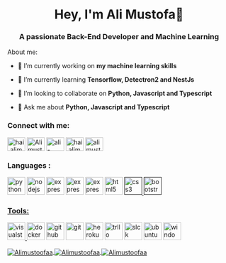 <h1 align="center">Hey, I'm Ali Mustofa👋</h1>
<h3 align="center">A passionate Back-End Developer and Machine Learning</h3>

About me:

- 🔭 I’m currently working on **my machine learning skills**

- 🌱 I’m currently learning **Tensorflow, Detectron2 and NestJs**

- 👯 I’m looking to collaborate on **Python, Javascript and Typescript**

- 💬 Ask me about **Python, Javascript and Typescript**

<p align="left">
<h3 align="left">Connect with me:</h3>
<a href="mailto:hai.alimustofa@gmail.com" target="blank"><img align="center" src="https://cdn.jsdelivr.net/npm/simple-icons@3.0.1/icons/gmail.svg" alt="hai.alimustofa@gmail.com" height="30" width="40" /></a>
<a href="https://twitter.com/Alimustoofaa" target="blank"><img align="center" src="https://cdn.jsdelivr.net/npm/simple-icons@3.0.1/icons/twitter.svg" alt="Alimustoofaa" height="30" width="40" /></a>
<a href="https://www.linkedin.com/in/ali-mustofa-778b9a189" target="blank"><img align="center" src="https://cdn.jsdelivr.net/npm/simple-icons@3.0.1/icons/linkedin.svg" alt="ali-mustofa-778b9a189" height="30" width="40" /></a>
<a href="https://web.facebook.com/hai.alimustoofaa/" target="blank"><img align="center" src="https://cdn.jsdelivr.net/npm/simple-icons@3.0.1/icons/facebook.svg" alt="hai.alimustoofaa" height="30" width="40" /></a>
<a href="https://www.instagram.com/alimustoofaa/" target="blank"><img align="center" src="https://cdn.jsdelivr.net/npm/simple-icons@3.0.1/icons/instagram.svg" alt="alimustoofaa" height="30" width="40" /></a>
</p>

<h3 align="left">Languages :</h3>
<p align="left"> 
 <img src="https://devicons.github.io/devicon/devicon.git/icons/python/python-original.svg" alt="python" width="40" height="40"/> </a> <a href="https://www.python.org/" target="_blank"> </a> 
 <img src="https://devicons.github.io/devicon/devicon.git/icons/nodejs/nodejs-original.svg" alt="nodejs" width="40" height="40"/> </a> <a href="https://nodejs.org/" target="_blank"> </a> 
  <img src="https://devicons.github.io/devicon/devicon.git/icons/express/express-original.svg" alt="express" width="40" height="40"/> </a> <a href="https://expressjs.com/" target="_blank"> </a> 
    <img src="https://devicons.github.io/devicon/devicon.git/icons/typescript/typescript-original.svg" alt="express" width="40" height="40"/> </a> <a href="https://www.typescriptlang.org/" target="_blank"></a> 
     <img src="https://devicons.github.io/devicon/devicon.git/icons/javascript/javascript-original.svg" alt="express" width="40" height="40"/> </a> <a href="https://www.javascript.com/" target="_blank"></a> 
 <img src="https://devicons.github.io/devicon/devicon.git/icons/html5/html5-original-wordmark.svg" alt="html5" width="40" height="40"/> </a> <a href="" target="_blank"> 
 <img src="https://devicons.github.io/devicon/devicon.git/icons/css3/css3-original-wordmark.svg" alt="css3" width="40" height="40"/> </a> <a href="" target="_blank"> 
 <img src="https://devicons.github.io/devicon/devicon.git/icons/bootstrap/bootstrap-plain.svg" alt="bootstrap" width="40" height="40"/> </a> <a href="https://getbootstrap.com/" target="_blank"></p>
<h3 align="left">Tools:</h3>
<p align="left"> 
  <img src="https://devicons.github.io/devicon/devicon.git/icons/visualstudio/visualstudio-plain.svg" alt="visualstudio" width="40" height="40"/> </a> <a href="" target="_blank"> </a> 
    <img src="https://devicons.github.io/devicon/devicon.git/icons/docker/docker-plain.svg" alt="docker" width="40" height="40"/> </a> <a href="" target="_blank"> </a> 
        <img src="https://devicons.github.io/devicon/devicon.git/icons/github/github-original-wordmark.svg" alt="github" width="40" height="40"/> </a> <a href="" target="_blank"> </a> 
          <img src="https://devicons.github.io/devicon/devicon.git/icons/git/git-original.svg" alt="git" width="40" height="40"/> </a> <a href="" target="_blank"> </a> 
          <img src="https://devicons.github.io/devicon/devicon.git/icons/heroku/heroku-original-wordmark.svg" alt="heroku" width="40" height="40"/> </a> <a href="" target="_blank"> </a> 
          <img src="https://devicons.github.io/devicon/devicon.git/icons/trello/trello-plain.svg" alt="trllo" width="40" height="40"/> </a> <a href="" target="_blank"> </a> 
          <img src="https://devicons.github.io/devicon/devicon.git/icons/slack/slack-plain.svg" alt="slck" width="40" height="40"/> </a> <a href="" target="_blank"> </a>
   <img src="https://devicons.github.io/devicon/devicon.git/icons/ubuntu/ubuntu-plain.svg" alt="ubuntu" width="40" height="40"/> </a> <a href="" target="_blank"> </a> 
      <img src="https://devicons.github.io/devicon/devicon.git/icons/windows8/windows8-original.svg" alt="windows" width="40" height="40"/> </a> <a href="" target="_blank"> </a> 
 </p>

<a href="https://github.com/Alimustoofaa">
  <img align="center" src="https://github-readme-stats.vercel.app/api?username=Alimustoofaa&show_icons=true&theme=cobalt" alt="Alimustoofaa"/>
</a>
<a href="https://github.com/Alimustoofaa">
  <img align="center" src="https://github-readme-stats.vercel.app/api/top-langs/?username=Alimustoofaa&langs_count=5&hide=html&layout=compact&theme=cobalt" alt="Alimustoofaa"/>
</a>
<a href="https://github.com/Alimustoofaa">
  <img align="center" src="https://github-readme-stats.vercel.app/api/wakatime?username=@Alimustoofaa&layout=compact&theme=cobalt" alt="Alimustoofaa"/>
</a>
